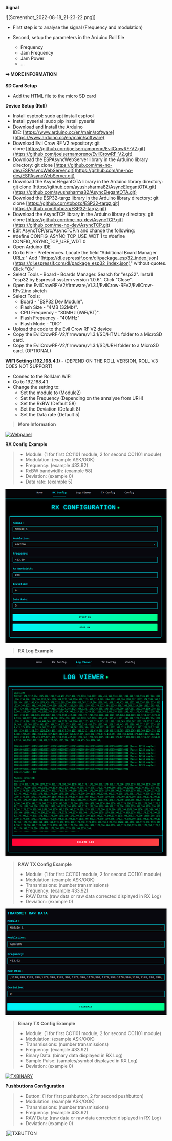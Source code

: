 **Signal**

![[Screenshot_2022-08-18_21-23-22.png]]


- First step is to analyse the signal (Frequency and modulation)

- Second, setup the parameters in the Arduino Roll file
	- Frequency
	- Jam Frequency
	- Jam Power
	- ...




**➡️ MORE INFORMATION**


**SD Card Setup**

- Add the HTML file to the micro SD card


**Device Setup (Roll)**

- Install esptool: sudo apt install esptool
- Install pyserial: sudo pip install pyserial
- Download and Install the Arduino IDE: [https://www.arduino.cc/en/main/software](https://www.arduino.cc/en/main/software)
- Download Evil Crow RF V2 repository: git clone [https://github.com/joelsernamoreno/EvilCrowRF-V2.git](https://github.com/joelsernamoreno/EvilCrowRF-V2.git)
- Download the ESPAsyncWebServer library in the Arduino library directory: git clone [https://github.com/me-no-dev/ESPAsyncWebServer.git](https://github.com/me-no-dev/ESPAsyncWebServer.git)
- Download the AsyncElegantOTA library in the Arduino library directory: git clone [https://github.com/ayushsharma82/AsyncElegantOTA.git](https://github.com/ayushsharma82/AsyncElegantOTA.git)
- Download the ESP32-targz library in the Arduino library directory: git clone [https://github.com/tobozo/ESP32-targz.git](https://github.com/tobozo/ESP32-targz.git)
- Download the AsyncTCP library in the Arduino library directory: git clone [https://github.com/me-no-dev/AsyncTCP.git](https://github.com/me-no-dev/AsyncTCP.git)
- Edit AsyncTCP/src/AsyncTCP.h and change the following:
-   #define CONFIG_ASYNC_TCP_USE_WDT 1 to #define CONFIG_ASYNC_TCP_USE_WDT 0
- Open Arduino IDE
- Go to File - Preferences. Locate the field "Additional Board Manager URLs:" Add "[https://dl.espressif.com/dl/package_esp32_index.json](https://dl.espressif.com/dl/package_esp32_index.json)" without quotes. Click "Ok"
- Select Tools - Board - Boards Manager. Search for "esp32". Install "esp32 by Espressif system version 1.0.6". Click "Close".
- Open the EvilCrowRF-V2/firmware/v1.3.1/EvilCrow-RFv2/EvilCrow-RFv2.ino sketch
- Select Tools:
    -   Board - "ESP32 Dev Module".
    -   Flash Size - "4MB (32Mb)".
    -   CPU Frequency - "80MHz (WiFi/BT)".
    -   Flash Frequency - "40MHz"
    -   Flash Mode - "DIO"
- Upload the code to the Evil Crow RF V2 device
- Copy the EvilCrowRF-V2/firmware/v1.3.1/SD/HTML folder to a MicroSD card.
- Copy the EvilCrowRF-V2/firmware/v1.3.1/SD/URH folder to a MicroSD card.  (OPTIONAL)


**WIFI Setting (192.168.4.1)** - (DEPEND ON THE ROLL VERSION, ROLL V.3 DOES NOT SUPPORT)

- Connec to the RollJam WIFI
- Go to 192.168.4.1
- Change the setting to:
   - Set the module to (Module2)
   - Set the Frequency (Depending on the annalyse from URH)
   - Set the RxBW (Default 58)
   - Set the Deviation (Default 8)
   - Set the Data rate (Default 5)


>
>**More Information**
>
>
[![Webpanel](https://github.com/joelsernamoreno/EvilCrowRF-V2/raw/main/images/webpanel.png)](https://github.com/joelsernamoreno/EvilCrowRF-V2/blob/main/images/webpanel.png)
>
**RX Config Example**
>
>-   Module: (1 for first CC1101 module, 2 for second CC1101 module)
>-   Modulation: (example ASK/OOK)
>-   Frequency: (example 433.92)
>-   RxBW bandwidth: (example 58)
>-   Deviation: (example 0)
>-   Data rate: (example 5)
>
[![RX](https://github.com/joelsernamoreno/EvilCrowRF-V2/raw/main/images/rx.png)](https://github.com/joelsernamoreno/EvilCrowRF-V2/blob/main/images/rx.png)
>
>**RX Log Example**
>
[![RXLog](https://github.com/joelsernamoreno/EvilCrowRF-V2/raw/main/images/rx-log.png)](https://github.com/joelsernamoreno/EvilCrowRF-V2/blob/main/images/rx-log.png)
>
>**RAW TX Config Example**
>
>-   Module: (1 for first CC1101 module, 2 for second CC1101 module)
>-   Modulation: (example ASK/OOK)
>-   Transmissions: (number transmissions)
>-   Frequency: (example 433.92)
>-   RAW Data: (raw data or raw data corrected displayed in RX Log)
>-   Deviation: (example 0)
>
[![TXRAW](https://github.com/joelsernamoreno/EvilCrowRF-V2/raw/main/images/txraw.png)](https://github.com/joelsernamoreno/EvilCrowRF-V2/blob/main/images/txraw.png)
>
>**Binary TX Config Example**
>
>-   Module: (1 for first CC1101 module, 2 for second CC1101 module)
>-   Modulation: (example ASK/OOK)
>-   Transmissions: (number transmissions)
>-   Frequency: (example 433.92)
>-   Binary Data: (binary data displayed in RX Log)
>-   Sample Pulse: (samples/symbol displayed in RX Log)
>-   Deviation: (example 0)
>
[![TXBINARY](https://github.com/joelsernamoreno/EvilCrowRF-V2/raw/main/images/txbinary.png)](https://github.com/joelsernamoreno/EvilCrowRF-V2/blob/main/images/txbinary.png)
>
**Pushbuttons Configuration**
>
>-   Button: (1 for first pushbutton, 2 for second pushbutton)
>-   Modulation: (example ASK/OOK)
>-   Transmissions: (number transmissions)
>-   Frequency: (example 433.92)
>-   RAW Data: (raw data or raw data corrected displayed in RX Log)
>-   Deviation: (example 0)
>
[![TXBUTTON](https://github.com/joelsernamoreno/EvilCrowRF-V2/raw/main/images/pushbutton.png)